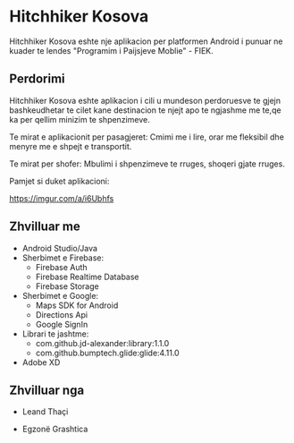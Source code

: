 # Hitchhiker Kosova

Hitchhiker Kosova eshte nje aplikacion per platformen Android i punuar ne kuader te lendes "Programim i Paijsjeve Moblie" - FIEK. 

## Perdorimi 

Hitchhiker Kosova eshte aplikacion i cili u mundeson perdoruesve te gjejn bashkeudhetar te cilet kane destinacion te njejt apo te ngjashme me te,qe ka per qellim minizim te shpenzimeve.

Te mirat e aplikacionit per pasagjeret:
Cmimi me i lire, orar me fleksibil dhe menyre me e shpejt e transportit.

Te mirat per shofer:
Mbulimi i shpenzimeve te rruges, shoqeri gjate rruges.

Pamjet si duket aplikacioni:

https://imgur.com/a/i6Ubhfs

## Zhvilluar me

- Android Studio/Java
- Sherbimet e Firebase:
  - Firebase Auth
  - Firebase Realtime Database
  - Firebase Storage
- Sherbimet e Google:
  - Maps SDK for Android
  - Directions Api
  - Google SignIn
- Librari te jashtme:
  - com.github.jd-alexander:library:1.1.0
  - com.github.bumptech.glide:glide:4.11.0 
- Adobe XD

## Zhvilluar nga

- Leand Thaçi 

- Egzonë Grashtica





  
